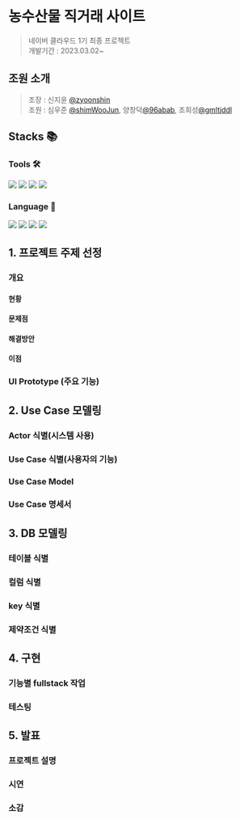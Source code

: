 # 농수산물 직거래 사이트
> 네이버 클라우드 1기 최종 프로젝트 <br> 개발기간 : 2023.03.02~

## 조원 소개
> 조장 : 신지윤 [@zyoonshin](https://github.com/zyoonshin) <br> 조원 : 심우준 [@shimWooJun](https://github.com/shimWooJun), 양창덕[@96abab](https://github.com/96abab), 조희성[@gmltjddl](https://github.com/gmltjddl) 

## Stacks 📚

### Tools 🛠️
<a href="#"><img src="https://img.shields.io/badge/GitHub-181717?style=flat-square&logo=GitHub&logoColor=white"/></a>
<a href="#"><img src="https://img.shields.io/badge/Eclipse-#2C2255?style=flat-square&logo=Eclipse&logoColor=black"/></a>
<a href="#"><img src="https://img.shields.io/badge/Figma-F24E1E?style=flat-square&logo=Figma&logoColor=white"/></a>
<a href="#"><img src="https://img.shields.io/badge/Postman-FF6C37?style=flat-square&logo=Postman&logoColor=white"/></a>

### Language 💌
<a href="#"><img src="https://img.shields.io/badge/html5-E34F26?style=flat-square&logo=hTML5&logoColor=white"></a>
<a href="#"><img src="https://img.shields.io/badge/css-1572B6?style=flat-square&logo=css3&logoColor=white"></a>
<a href="#"><img src="https://img.shields.io/badge/javascript-F7DF1E?style=flat-square&logo=javascript&logoColor=black"></a>
<a href="#"><img src="https://img.shields.io/badge/java-007396?style=flat-square&logo=java&logoColor=white"></a>


## 1. 프로젝트 주제 선정
### 개요
#### 현황
#### 문제점
#### 해결방안
#### 이점

### UI Prototype (주요 기능)

## 2. Use Case 모델링
### Actor 식별(시스템 사용)
### Use Case 식별(사용자의 기능)
### Use Case Model
### Use Case 명세서

## 3. DB 모델링
### 테이블 식별
### 컬럼 식별
### key 식별
### 제약조건 식별

## 4. 구현
### 기능별 fullstack 작업
### 테스팅

## 5. 발표
### 프로젝트 설명
### 시연
### 소감